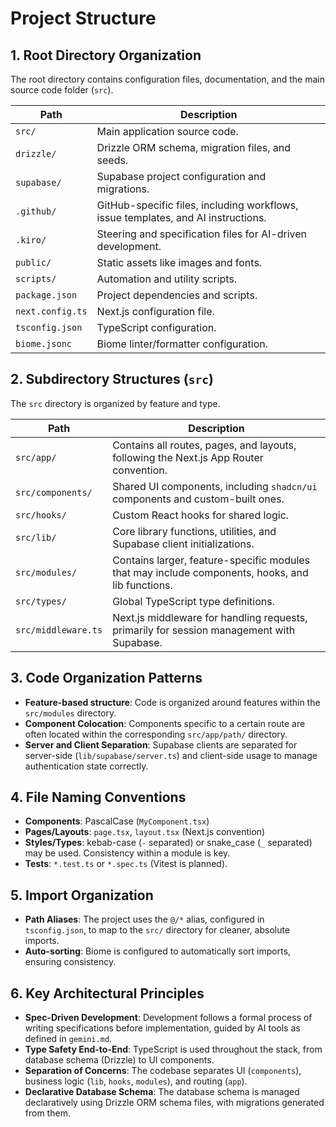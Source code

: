 # Project Structure

## 1. Root Directory Organization

The root directory contains configuration files, documentation, and the main source code folder (`src`).

| Path | Description |
|---|---|
| `src/` | Main application source code. |
| `drizzle/` | Drizzle ORM schema, migration files, and seeds. |
| `supabase/` | Supabase project configuration and migrations. |
| `.github/` | GitHub-specific files, including workflows, issue templates, and AI instructions. |
| `.kiro/` | Steering and specification files for AI-driven development. |
| `public/` | Static assets like images and fonts. |
| `scripts/` | Automation and utility scripts. |
| `package.json` | Project dependencies and scripts. |
| `next.config.ts`| Next.js configuration file. |
| `tsconfig.json` | TypeScript configuration. |
| `biome.jsonc` | Biome linter/formatter configuration. |

## 2. Subdirectory Structures (`src`)

The `src` directory is organized by feature and type.

| Path | Description |
|---|---|
| `src/app/` | Contains all routes, pages, and layouts, following the Next.js App Router convention. |
| `src/components/` | Shared UI components, including `shadcn/ui` components and custom-built ones. |
| `src/hooks/` | Custom React hooks for shared logic. |
| `src/lib/` | Core library functions, utilities, and Supabase client initializations. |
| `src/modules/` | Contains larger, feature-specific modules that may include components, hooks, and lib functions. |
| `src/types/` | Global TypeScript type definitions. |
| `src/middleware.ts` | Next.js middleware for handling requests, primarily for session management with Supabase. |

## 3. Code Organization Patterns

- **Feature-based structure**: Code is organized around features within the `src/modules` directory.
- **Component Colocation**: Components specific to a certain route are often located within the corresponding `src/app/path/` directory.
- **Server and Client Separation**: Supabase clients are separated for server-side (`lib/supabase/server.ts`) and client-side usage to manage authentication state correctly.

## 4. File Naming Conventions

- **Components**: PascalCase (`MyComponent.tsx`)
- **Pages/Layouts**: `page.tsx`, `layout.tsx` (Next.js convention)
- **Styles/Types**: kebab-case (`-` separated) or snake_case (`_` separated) may be used. Consistency within a module is key.
- **Tests**: `*.test.ts` or `*.spec.ts` (Vitest is planned).

## 5. Import Organization

- **Path Aliases**: The project uses the `@/*` alias, configured in `tsconfig.json`, to map to the `src/` directory for cleaner, absolute imports.
- **Auto-sorting**: Biome is configured to automatically sort imports, ensuring consistency.

## 6. Key Architectural Principles

- **Spec-Driven Development**: Development follows a formal process of writing specifications before implementation, guided by AI tools as defined in `gemini.md`.
- **Type Safety End-to-End**: TypeScript is used throughout the stack, from database schema (Drizzle) to UI components.
- **Separation of Concerns**: The codebase separates UI (`components`), business logic (`lib`, `hooks`, `modules`), and routing (`app`).
- **Declarative Database Schema**: The database schema is managed declaratively using Drizzle ORM schema files, with migrations generated from them.
